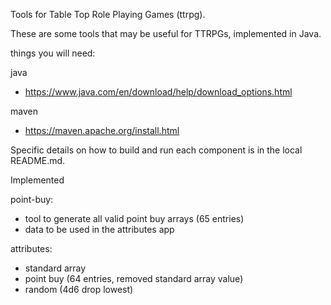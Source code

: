 Tools for Table Top Role Playing Games (ttrpg).

These are some tools that may be useful for TTRPGs, implemented in Java.

things you will need:

java
- https://www.java.com/en/download/help/download_options.html

maven
- https://maven.apache.org/install.html


Specific details on how to build and run each component is in the local README.md.


Implemented

point-buy:
- tool to generate all valid point buy arrays (65 entries)
- data to be used in the attributes app

attributes:
- standard array
- point buy (64 entries, removed standard array value)
- random (4d6 drop lowest)
